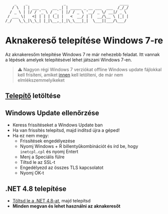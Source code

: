  ```
     _    _                _                        ____ 
    / \  | | ___ __   __ _| | _____ _ __ ___  ___  /_/_/
   / _ \ | |/ / '_ \ / _` | |/ / _ \ '__/ _ \/ __|/ _ \ 
  / ___ \|   <| | | | (_| |   <  __/ | |  __/\__ \ |_| |
 /_/   \_\_|\_\_| |_|\__,_|_|\_\___|_|  \___||___/\___/
```
# Aknakereső telepítése Windows 7-re

Az aknakeresőm telepítése Windows 7 re már nehezebb feladat. Itt vannak a lépések amelyek telepítésével lehet játszani Windows 7-en.

> ⚠️ Nagyon régi Windows 7 verziókat offline Windows update fájlokkal kell frisíteni, amiket [innen](https://www.catalog.update.microsoft.com/Home.aspx) kell letölteni, de már nem elmlékszemmelyikeket

## [Telepítő](../inno-setup/scripts/output/minesweeper_setup.exe) letöltése
## Windows Update ellenőrzése
- Keress frissítéseket a Windows Update ban
- Ha van frissítés telepítsd, majd indítsd újra a géped!
- Ha ez nem megy:
    - Frissítések engedélyezése 
    - Nyomj Windows + R billentyűkombinációt és írd be, hogy `inetcpl.cpl` és nyomj Entert
    - Menj a Speciális fülre
    - Tiltsd le az SSL-t
    - Engedélyezd az összes TLS kapcsolatot
    - Nyomj OK-t
## .NET 4.8 telepítése
- [Töltsd le a .NET 4.8-at](https://go.microsoft.com/fwlink/?LinkId=2085155), majd telepítsd
- **Minden megvan és lehet használni az aknakeresőt**
